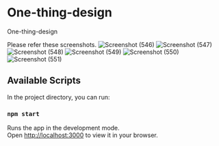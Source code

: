 # One-thing-design
One-thing-design

Please refer these screenshots.
![Screenshot (546)](https://github.com/sanjali23/One-thing-design/assets/114046894/3ae5f11d-ae5e-4496-91d3-9c5ebaaaaf63)
![Screenshot (547)](https://github.com/sanjali23/One-thing-design/assets/114046894/931f58bf-951d-4b4a-a0e9-e9bbbb4f9be8)
![Screenshot (548)](https://github.com/sanjali23/One-thing-design/assets/114046894/f195e8fe-da3f-4f45-89d9-0a1160135d60)
![Screenshot (549)](https://github.com/sanjali23/One-thing-design/assets/114046894/741fc87c-b279-4f0b-aa7b-65dfa3f8e7af)
![Screenshot (550)](https://github.com/sanjali23/One-thing-design/assets/114046894/52618f94-ed8a-4189-8ccd-b339440ca876)
![Screenshot (551)](https://github.com/sanjali23/One-thing-design/assets/114046894/6152fe11-c9ef-48e6-be00-a7922d0d5ece)


## Available Scripts

In the project directory, you can run:

### `npm start`

Runs the app in the development mode.\
Open [http://localhost:3000](http://localhost:3000) to view it in your browser.


